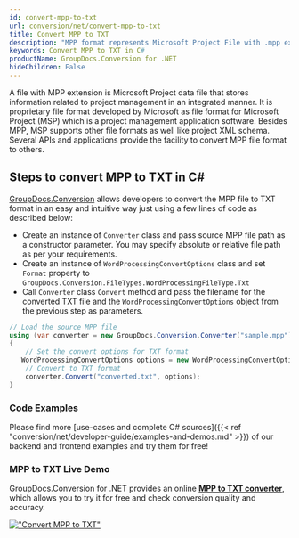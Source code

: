 ```yaml
---
id: convert-mpp-to-txt
url: conversion/net/convert-mpp-to-txt
title: Convert MPP to TXT
description: "MPP format represents Microsoft Project File with .mpp extension. Learn how to convert MPP to TXT file programmatically in C# language using GroupDocs.Conversion for .NET library."
keywords: Convert MPP to TXT in C#
productName: GroupDocs.Conversion for .NET
hideChildren: False
---
```


A file with MPP extension is Microsoft Project data file that stores information related to project management in an integrated manner. It is proprietary file format developed by Microsoft as file format for Microsoft Project (MSP) which is a project management application software. Besides MPP, MSP supports other file formats as well like project XML schema. Several APIs and applications provide the facility to convert MPP file format to others.

## Steps to convert MPP to TXT in C#

[GroupDocs.Conversion](https://products.groupdocs.com/conversion/net) allows developers to convert the MPP file to TXT format in an easy and intuitive way just using a few lines of code as described below:

* Create an instance of `Converter` class and pass source MPP file path as a constructor parameter. You may specify absolute or relative file path as per your requirements. 
* Create an instance of `WordProcessingConvertOptions` class and set `Format` property to `GroupDocs.Conversion.FileTypes.WordProcessingFileType.Txt`
* Call `Converter` class `Convert` method and pass the filename for the converted TXT file and the `WordProcessingConvertOptions` object from the previous step as parameters.

```csharp
// Load the source MPP file
using (var converter = new GroupDocs.Conversion.Converter("sample.mpp"))
{
    // Set the convert options for TXT format
   WordProcessingConvertOptions options = new WordProcessingConvertOptions { Format = GroupDocs.Conversion.FileTypes.WordProcessingFileType.Txt };
    // Convert to TXT format
    converter.Convert("converted.txt", options);
}
```

### Code Examples

Please find more [use-cases and complete C# sources]({{< ref "conversion/net/developer-guide/examples-and-demos.md" >}}) of our backend and frontend examples and try them for free!

### MPP to TXT Live Demo

GroupDocs.Conversion for .NET provides an online [**MPP to TXT converter**](https://products.groupdocs.app/conversion/mpp-to-txt), which allows you to try it for free and check conversion quality and accuracy.

[!["Convert MPP to TXT"](conversion/net/images/convert-to-txt/convert-mpp-to-txt.png)](https://products.groupdocs.app/conversion/mpp-to-txt)